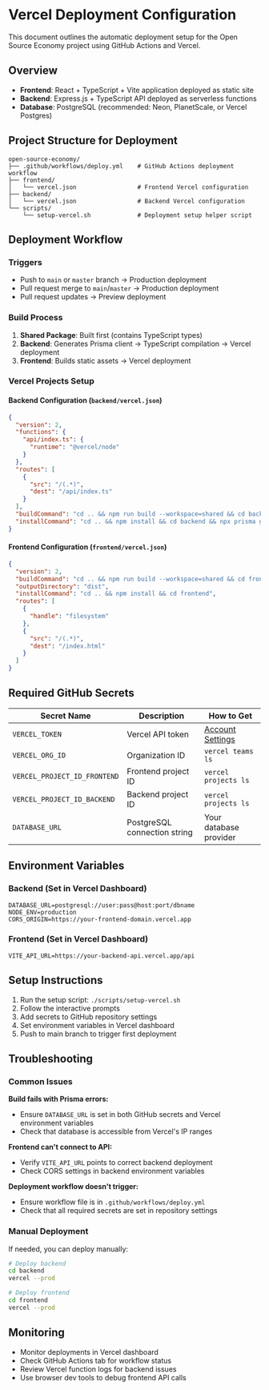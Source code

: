 # Vercel Deployment Configuration

This document outlines the automatic deployment setup for the Open Source Economy project using GitHub Actions and Vercel.

## Overview

- **Frontend**: React + TypeScript + Vite application deployed as static site
- **Backend**: Express.js + TypeScript API deployed as serverless functions
- **Database**: PostgreSQL (recommended: Neon, PlanetScale, or Vercel Postgres)

## Project Structure for Deployment

```
open-source-economy/
├── .github/workflows/deploy.yml    # GitHub Actions deployment workflow
├── frontend/
│   └── vercel.json                 # Frontend Vercel configuration
├── backend/
│   └── vercel.json                 # Backend Vercel configuration  
└── scripts/
    └── setup-vercel.sh             # Deployment setup helper script
```

## Deployment Workflow

### Triggers
- Push to `main` or `master` branch → Production deployment
- Pull request merge to `main`/`master` → Production deployment
- Pull request updates → Preview deployment

### Build Process
1. **Shared Package**: Built first (contains TypeScript types)
2. **Backend**: Generates Prisma client → TypeScript compilation → Vercel deployment
3. **Frontend**: Builds static assets → Vercel deployment

### Vercel Projects Setup

#### Backend Configuration (`backend/vercel.json`)
```json
{
  "version": 2,
  "functions": {
    "api/index.ts": {
      "runtime": "@vercel/node"
    }
  },
  "routes": [
    {
      "src": "/(.*)",
      "dest": "/api/index.ts"
    }
  ],
  "buildCommand": "cd .. && npm run build --workspace=shared && cd backend && npm run build",
  "installCommand": "cd .. && npm install && cd backend && npx prisma generate"
}
```

#### Frontend Configuration (`frontend/vercel.json`)
```json
{
  "version": 2,
  "buildCommand": "cd .. && npm run build --workspace=shared && cd frontend && npm run build",
  "outputDirectory": "dist",
  "installCommand": "cd .. && npm install && cd frontend",
  "routes": [
    {
      "handle": "filesystem"
    },
    {
      "src": "/(.*)",
      "dest": "/index.html"
    }
  ]
}
```

## Required GitHub Secrets

| Secret Name | Description | How to Get |
|-------------|-------------|------------|
| `VERCEL_TOKEN` | Vercel API token | [Account Settings](https://vercel.com/account/tokens) |
| `VERCEL_ORG_ID` | Organization ID | `vercel teams ls` |
| `VERCEL_PROJECT_ID_FRONTEND` | Frontend project ID | `vercel projects ls` |
| `VERCEL_PROJECT_ID_BACKEND` | Backend project ID | `vercel projects ls` |
| `DATABASE_URL` | PostgreSQL connection string | Your database provider |

## Environment Variables

### Backend (Set in Vercel Dashboard)
```env
DATABASE_URL=postgresql://user:pass@host:port/dbname
NODE_ENV=production
CORS_ORIGIN=https://your-frontend-domain.vercel.app
```

### Frontend (Set in Vercel Dashboard)
```env
VITE_API_URL=https://your-backend-api.vercel.app/api
```

## Setup Instructions

1. Run the setup script: `./scripts/setup-vercel.sh`
2. Follow the interactive prompts
3. Add secrets to GitHub repository settings
4. Set environment variables in Vercel dashboard
5. Push to main branch to trigger first deployment

## Troubleshooting

### Common Issues

**Build fails with Prisma errors:**
- Ensure `DATABASE_URL` is set in both GitHub secrets and Vercel environment variables
- Check that database is accessible from Vercel's IP ranges

**Frontend can't connect to API:**
- Verify `VITE_API_URL` points to correct backend deployment
- Check CORS settings in backend environment variables

**Deployment workflow doesn't trigger:**
- Ensure workflow file is in `.github/workflows/deploy.yml`
- Check that all required secrets are set in repository settings

### Manual Deployment

If needed, you can deploy manually:

```bash
# Deploy backend
cd backend
vercel --prod

# Deploy frontend
cd frontend  
vercel --prod
```

## Monitoring

- Monitor deployments in Vercel dashboard
- Check GitHub Actions tab for workflow status
- Review Vercel function logs for backend issues
- Use browser dev tools to debug frontend API calls